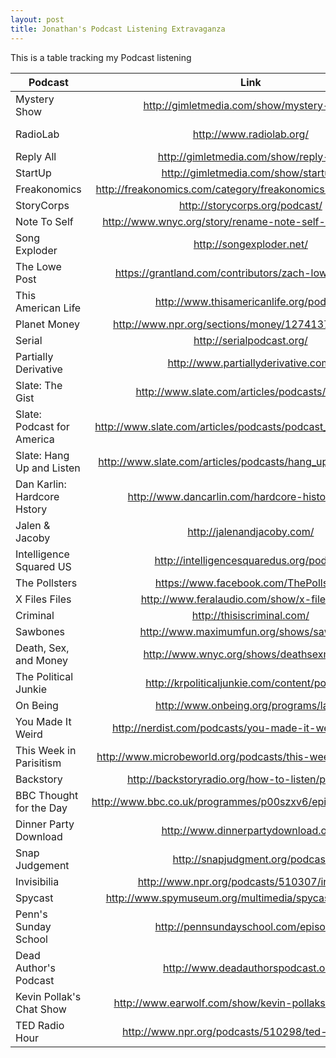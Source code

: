 ```yaml
---
layout: post
title: Jonathan's Podcast Listening Extravaganza
---
```


This is a table tracking my Podcast listening 

| **Podcast** | **Link** | **Episode** | **Rating** |
| ----------------|:-----------------------------------------:|:----------------------------------------------:|:----------:|
| Mystery Show  | http://gimletmedia.com/show/mystery-show/ |  Source Code: http://bit.ly/1C2pR0N | 4  |
| RadioLab  | http://www.radiolab.org/ | Eye in the Sky: http://bit.ly/1H5ZXVu |  5 |
| Reply All  |  http://gimletmedia.com/show/reply-all/ | Already Listen To |  5 |
| StartUp  |  http://gimletmedia.com/show/startup/ | Already Listen To |  5 |
| Freakonomics  |  http://freakonomics.com/category/freakonomics-radio/podcasts/ | Already Listen To |  4 |
| StoryCorps  |  http://storycorps.org/podcast/ | Already Listen To |  3 |
| Note To Self  | http://www.wnyc.org/story/rename-note-self-new-tech-city/  | Already Listen To |  4 |
| Song Exploder  | http://songexploder.net/  | Already Listen To |  4 |
| The Lowe Post | https://grantland.com/contributors/zach-lowe/#podcasts  | Already Listen To |  5 |
| This American Life | http://www.thisamericanlife.org/podcast  | Already Listen To |  5 |
| Planet Money | http://www.npr.org/sections/money/127413729/podcast/ | Already Listen To |  5 |
| Serial | http://serialpodcast.org/ | Already Listen To |  5 |
| Partially Derivative | http://www.partiallyderivative.com/ | Already Listen To |  4 |
| Slate: The Gist  | http://www.slate.com/articles/podcasts/gist.html |   |   |
| Slate: Podcast for America  | http://www.slate.com/articles/podcasts/podcast_for_america.html |   |   |
| Slate: Hang Up and Listen  | http://www.slate.com/articles/podcasts/hang_up_and_listen.html |   |   |
| Dan Karlin: Hardcore Hstory  | http://www.dancarlin.com/hardcore-history-series/ |   |   |
| Jalen & Jacoby  | http://jalenandjacoby.com/ |   |   |
| Intelligence Squared US  | http://intelligencesquaredus.org/podcast |   |   |
| The Pollsters  | https://www.facebook.com/ThePollsters |   |   |
| X Files Files  | http://www.feralaudio.com/show/x-files-files/ |   |   |
| Criminal  | http://thisiscriminal.com/ |   |   |
| Sawbones  | http://www.maximumfun.org/shows/sawbones |   |   |
| Death, Sex, and Money  | http://www.wnyc.org/shows/deathsexmoney/ |   |   |
| The Political Junkie | http://krpoliticaljunkie.com/content/podcast/ |   |   |
| On Being | http://www.onbeing.org/programs/latest |   |   |
| You Made It Weird | http://nerdist.com/podcasts/you-made-it-weird-channel/ |   |   |
| This Week in Parisitism | http://www.microbeworld.org/podcasts/this-week-in-parasitism |   |   |
| Backstory | http://backstoryradio.org/how-to-listen/podcast-2/ |   |   |
| BBC Thought for the Day | http://www.bbc.co.uk/programmes/p00szxv6/episodes/downloads |   |   |
| Dinner Party Download | http://www.dinnerpartydownload.org/ |   |   |
| Snap Judgement | http://snapjudgment.org/podcast |   |   |
| Invisibilia | http://www.npr.org/podcasts/510307/invisibilia |   |   |
| Spycast | http://www.spymuseum.org/multimedia/spycast/category/all/ |   |   |
| Penn's Sunday School | http://pennsundayschool.com/episodes/ |   |   |
| Dead Author's Podcast | http://www.deadauthorspodcast.org/ |   |   |
| Kevin Pollak's Chat Show | http://www.earwolf.com/show/kevin-pollaks-chat-show/ |   |   |
| TED Radio Hour | http://www.npr.org/podcasts/510298/ted-radio-hour |   |   |

